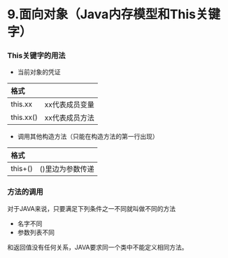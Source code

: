 # 9.面向对象（Java内存模型和This关键字）

### This关键字的用法

* 当前对象的凭证

| 格式 |  |
| :--- | :--- |
| this.xx | xx代表成员变量 |
| this.xx\(\) | xx代表成员方法 |

* 调用其他构造方法（只能在构造方法的第一行出现）

| 格式 |  |
| :--- | :--- |
| this+\(\) | \(\)里边为参数传递 |

### 方法的调用

对于JAVA来说，只要满足下列条件之一不同就叫做不同的方法

* 名字不同
* 参数列表不同

和返回值没有任何关系，JAVA要求同一个类中不能定义相同方法。

### 

